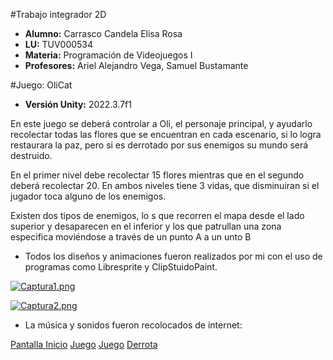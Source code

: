 #Trabajo integrador 2D
- **Alumno:** Carrasco Candela Elisa Rosa
- **LU:** TUV000534
- **Materia:** Programación de Videojuegos I
- **Profesores:** Ariel Alejandro Vega, Samuel Bustamante

#Juego: OliCat
- **Versión Unity:** 2022.3.7f1

En este juego se deberá controlar a Oli, el personaje principal, y ayudarlo recolectar todas las flores que se encuentran en cada escenario, si lo logra restaurara la paz, pero si es derrotado por sus enemigos su mundo será destruido.
 
En el primer nivel debe recolectar 15 flores mientras que en el segundo deberá recolectar 20. En ambos niveles tiene 3 vidas, que disminuiran si el jugador toca alguno de los enemigos.

Existen dos tipos de enemigos, lo s que recorren el mapa desde el lado superior y desaparecen en el inferior y los que patrullan una zona especifica moviéndose a través de un punto A a un unto B  



- Todos los diseños y animaciones fueron realizados por mi con el uso de programas como Libresprite y ClipStuidoPaint.

[![Captura1.png](https://i.postimg.cc/J0Qf4hgd/Captura1.png)](https://postimg.cc/YLhndtt1)

[![Captura2.png](https://i.postimg.cc/CKjmVQ9c/Captura2.png)](https://postimg.cc/DWwqrBvG)

- La música y sonidos fueron recolocados de internet:
 
[Pantalla Inicio](http://https://www.youtube.com/watch?v=D5L36JDKxR0 "Pantalla Inicio")
[Juego](http://https://youtu.be/6UnBHiyDU1U?si=GPQeSvPXIXkD3nhv "Juego")
[Juego](http://https://youtu.be/OQYaoqWeCW0?si=QmJ3HI9QTyGZrsZi "Juego")
[Derrota](http://https://youtu.be/br3OzOrARh4?si=zBrRVYu6zKk3IyRW "Lose")
